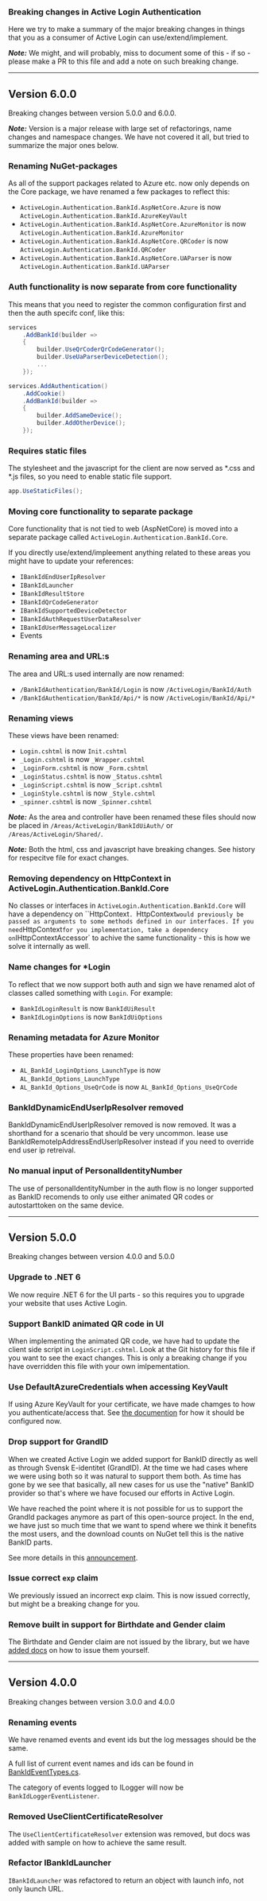 ### Breaking changes in Active Login Authentication

Here we try to make a summary of the major breaking changes in things that you as a consumer of Active Login can use/extend/implement.

___Note:___ We might, and will probably, miss to document some of this - if so - please make a PR to this file and add a note on such breaking change.


---


## Version 6.0.0

Breaking changes between version 5.0.0 and 6.0.0.

___Note:___ Version is a major release with large set of refactorings, name changes and namespace changes. We have not covered it all, but tried to summarize the major ones below.

### Renaming NuGet-packages

As all of the support packages related to Azure etc. now only depends on the Core package, we have renamed a few packages to reflect this:

- `ActiveLogin.Authentication.BankId.AspNetCore.Azure` is now `ActiveLogin.Authentication.BankId.AzureKeyVault`
- `ActiveLogin.Authentication.BankId.AspNetCore.AzureMonitor` is now `ActiveLogin.Authentication.BankId.AzureMonitor`
- `ActiveLogin.Authentication.BankId.AspNetCore.QRCoder` is now `ActiveLogin.Authentication.BankId.QRCoder`
- `ActiveLogin.Authentication.BankId.AspNetCore.UAParser` is now `ActiveLogin.Authentication.BankId.UAParser`

### Auth functionality is now separate from core functionality

This means that you need to register the common configuration first and then the auth specifc conf, like this:

```csharp
services
    .AddBankId(builder =>
    {
        builder.UseQrCoderQrCodeGenerator();
        builder.UseUaParserDeviceDetection();
        ...
    });

services.AddAuthentication()
    .AddCookie()
    .AddBankId(builder =>
    {
        builder.AddSameDevice();
        builder.AddOtherDevice();
    });
```

### Requires static files

The stylesheet and the javascript for the client are now served as *.css and *.js files, so you need to enable static file support.

```csharp
app.UseStaticFiles();
```

### Moving core functionality to separate package

Core functionality that is not tied to web (AspNetCore) is moved into a separate package called `ActiveLogin.Authentication.BankId.Core`.

If you directly use/extend/impleement anything related to these areas you might have to update your references:

- `IBankIdEndUserIpResolver`
- `IBankIdLauncher`
- `IBankIdResultStore`
- `IBankIdQrCodeGenerator`
- `IBankIdSupportedDeviceDetector`
- `IBankIdAuthRequestUserDataResolver`
- `IBankIdUserMessageLocalizer`
- Events

### Renaming area and URL:s

The area and URL:s used internally are now renamed:

- `/BankIdAuthentication/BankId/Login` is now `/ActiveLogin/BankId/Auth`
- `/BankIdAuthentication/BankId/Api/*` is now `/ActiveLogin/BankId/Api/*`

### Renaming views

These views have been renamed:

- `Login.cshtml` is now  `Init.cshtml`
- `_Login.cshtml` is now  `_Wrapper.cshtml`
- `_LoginForm.cshtml` is now  `_Form.cshtml`
- `_LoginStatus.cshtml` is now  `_Status.cshtml`
- `_LoginScript.cshtml` is now  `_Script.cshtml`
- `_LoginStyle.cshtml` is now  `_Style.cshtml`
- `_spinner.cshtml` is now  `_Spinner.cshtml`

___Note:___ As the area and controller have been renamed these files should now be placed in `/Areas/ActiveLogin/BankIdUiAuth/` or `/Areas/ActiveLogin/Shared/`.

___Note:___ Both the html, css and javascript have breaking changes. See history for respecitve file for exact changes.

### Removing dependency on HttpContext in ActiveLogin.Authentication.BankId.Core

No classes or interfaces in `ActiveLogin.Authentication.BankId.Core` will have a dependency on ``HttpContext`. `HttpContext` would previously be passed as arguments to some methods defined in our interfaces.
If you need `HttpContext` for you implementation, take a dependency on `IHttpContextAccessor` to achive the same functionality - this is how we solve it internally as well.

### Name changes for *Login

To reflect that we now support both auth and sign we have renamed alot of classes called something with `Login`. For example:

- `BankIdLoginResult` is now `BankIdUiResult`
- `BankIdLoginOptions` is now `BankIdUiOptions`

### Renaming metadata for Azure Monitor

These properties have been renamed:

- `AL_BankId_LoginOptions_LaunchType` is now `AL_BankId_Options_LaunchType`
- `AL_BankId_Options_UseQrCode` is now `AL_BankId_Options_UseQrCode`

### BankIdDynamicEndUserIpResolver removed

BankIdDynamicEndUserIpResolver removed is now removed. It was a shorthand for a scenario that should be very uncommon.
lease use BankIdRemoteIpAddressEndUserIpResolver instead if you need to override end user ip retreival.

### No manual input of PersonalIdentityNumber

The use of personalIdentityNumber in the auth flow is no longer supported as BankID recomends to only use either animated QR codes or autostarttoken on the same device.


---


## Version 5.0.0

Breaking changes between version 4.0.0 and 5.0.0

### Upgrade to .NET 6

We now require .NET 6 for the UI parts - so this requires you to upgrade your website that uses Active Login.

### Support BankID animated QR code in UI

When implementing the animated QR code, we have had to update the client side script in `LoginScript.cshtml`. Look at the Git history for this file if you want to see the exact changes. This is only a breaking change if you have overridden this file with your own imlpementation.

### Use DefaultAzureCredentials when accessing KeyVault

If using Azure KeyVault for your certificate, we have made chamges to how you authenticate/access that. See [the documention](https://docs.activelogin.net/articles/bankid.html#keyvault-credentials) for how it should be configured now.

### Drop support for GrandID

When we created Active Login we added support for BankID directly as well as through Svensk E-identitet (GrandID). At the time we had cases where we were using both so it was natural to support them both. As time has gone by we see that basically, all new cases for us use the "native" BankID provider so that's where we have focused our efforts in Active Login.

We have reached the point where it is not possible for us to support the GrandId packages anymore as part of this open-source project. In the end, we have just so much time that we want to spend where we think it benefits the most users, and the download counts on NuGet tell this is the native BankID parts.

See more details in this [announcement](https://github.com/ActiveLogin/ActiveLogin.Authentication/discussions/323).

### Issue correct `exp` claim

We previously issued an incorrect exp claim. This is now issued correctly, but might be a breaking change for you.

### Remove built in support for Birthdate and Gender claim

The Birthdate and Gender claim are not issued by the library, but we have [added docs](https://docs.activelogin.net/articles/bankid.html#example-add-birthdate-and-gender-claims) on how to issue them yourself.


---


## Version 4.0.0

Breaking changes between version 3.0.0 and 4.0.0


### Renaming events

We have renamed events and event ids but the log messages should be the same.

A full list of current event names and ids can be found in [BankIdEventTypes.cs](https://github.com/ActiveLogin/ActiveLogin.Authentication/blob/master/src/ActiveLogin.Authentication.BankId.AspNetCore/Events/Infrastructure/BankIdEventTypes.cs).

The category of events logged to ILogger will now be `BankIdLoggerEventListener`.

### Removed UseClientCertificateResolver

The `UseClientCertificateResolver` extension was removed, but docs was added with sample on how to achieve the same result.

### Refactor IBankIdLauncher

`IBankIdLauncher` was refactored to return an object with launch info, not only launch URL.
